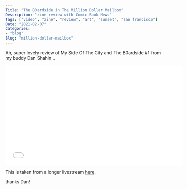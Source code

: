 ```yaml
---
Title: "The B0ardside in The Million Dollar Mailbox"
Description: "zine review with Comic Book News"
Tags: ["video", "zine", "review", "art", "sunset", "san francisco"]
Date: "2021-02-07"
Categories:
- "blog"
Slug: "million-dollar-mailbox"
---
```


Ah, super lovely review of My Side Of The City and The B0ardside #1 from my buddy Dan Shahin ..

<div class="video-container">
<iframe width="560" height="315" src="//www.youtube.com/embed/jsvXc40Tymw" frameborder="0" allowfullscreen></iframe>
</div>

This is taken from a longer livestream <a href="https://www.youtube.com/watch?v=ikC7rfI_dng">here</a>.

thanks Dan!
